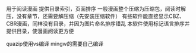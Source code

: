 用于阅读漫画
提供目录索引，页面排序
一般漫画整个压缩为压缩包，阅读时解压，没有章节，还需要解压缩（先安装压缩软件）
有些软件能直接显示CBZ、CBR漫画，同样没有目录，并因为图片命名排序错乱
本软件使用标记语言排序并提供目录，使漫画阅读更方便

quazip使用vs编译
mingw的需要自己编译
